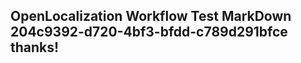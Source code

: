 <properties
ms.topic="hero-topic"
ms.test1="hero-topic"
ms.test2="test"/>

## OpenLocalization Workflow Test MarkDown 204c9392-d720-4bf3-bfdd-c789d291bfce thanks!
